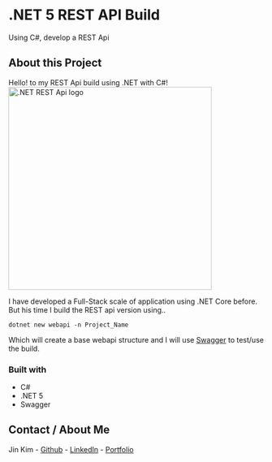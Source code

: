 # .NET 5 REST API Build

Using C#, develop a REST Api

## About this Project

Hello! to my REST Api build using .NET with C#!
<br/>
<img src="https://miro.medium.com/max/1200/1*LJsJxHgRQeuGvBgTacBWag.png" alt=".NET REST Api logo" width="400"/>

I have developed a Full-Stack scale of application using .NET Core before. But his time I build the REST api version using..
```
dotnet new webapi -n Project_Name
```
Which will create a base webapi structure and I will use <a href="https://swagger.io/">Swagger</a> to test/use the build.

### Built with
* C#
* .NET 5
* Swagger

## Contact / About Me
Jin Kim - [Github](https://github.com/kimjin-012) - [LinkedIn](https://www.linkedin.com/in/jin-kim-code/) - [Portfolio](http://jinkim.tech/)
